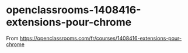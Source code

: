 # openclassrooms-1408416-extensions-pour-chrome
From https://openclassrooms.com/fr/courses/1408416-extensions-pour-chrome
